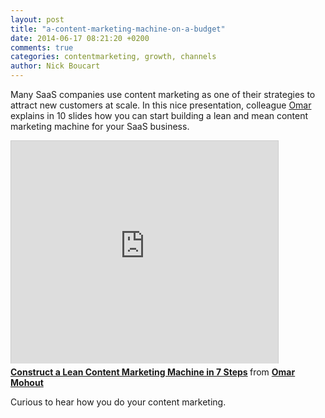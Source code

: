 ```yaml
---
layout: post
title: "a-content-marketing-machine-on-a-budget"
date: 2014-06-17 08:21:20 +0200
comments: true
categories: contentmarketing, growth, channels
author: Nick Boucart
---
```

Many SaaS companies use content marketing as one of their strategies to attract new customers at scale. In this nice presentation, colleague [Omar](https://twitter.com/omohout) explains in 10 slides how you can start building a lean and mean content marketing machine for your SaaS business.

<iframe src="http://www.slideshare.net/slideshow/embed_code/35949433?rel=0" width="427" height="356" frameborder="0" marginwidth="0" marginheight="0" scrolling="no" style="border:1px solid #CCC; border-width:1px 1px 0; margin-bottom:5px; max-width: 100%;" allowfullscreen> </iframe> <div style="margin-bottom:5px"> <strong> <a href="https://www.slideshare.net/omohout/lean-content-marketing-machine" title="Construct a Lean Content Marketing Machine in 7 Steps" target="_blank">Construct a Lean Content Marketing Machine in 7 Steps</a> </strong> from <strong><a href="http://www.slideshare.net/omohout" target="_blank">Omar Mohout</a></strong> </div>

Curious to hear how you do your content marketing.